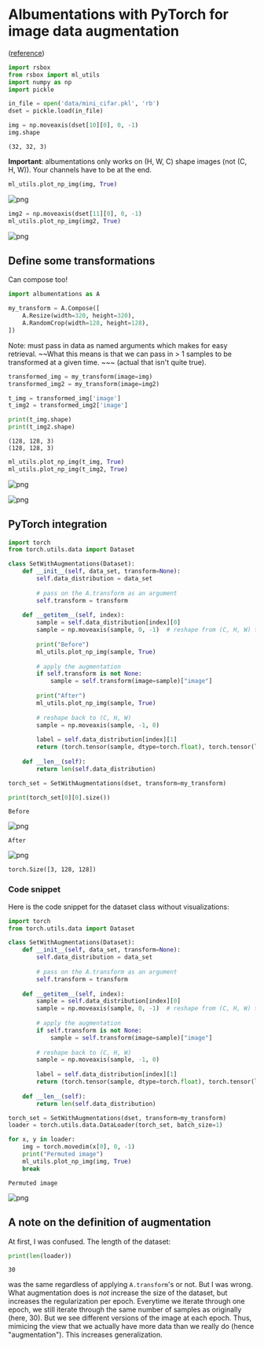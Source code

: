 # Albumentations with PyTorch for image data augmentation 

([reference](https://medium.com/mlearning-ai/albumentations-a-python-library-for-advanced-image-augmentation-strategies-752bff3a3da0))


```python
import rsbox
from rsbox import ml_utils
import numpy as np
import pickle

in_file = open('data/mini_cifar.pkl', 'rb')
dset = pickle.load(in_file)
```


```python
img = np.moveaxis(dset[10][0], 0, -1)
img.shape
```




    (32, 32, 3)



**Important**: albumentations only works on (H, W, C) shape images (not (C, H, W)). Your channels have to be at the end. 


```python
ml_utils.plot_np_img(img, True)
```


    
![png](output_4_0.png)
    



```python
img2 = np.moveaxis(dset[11][0], 0, -1)
ml_utils.plot_np_img(img2, True)
```


    
![png](output_5_0.png)
    


## Define some transformations 

Can compose too!


```python
import albumentations as A

my_transform = A.Compose([
    A.Resize(width=320, height=320),
    A.RandomCrop(width=128, height=128),
])
```

Note: must pass in data as named arguments which makes for easy retrieval. ~~What this means is that we can pass in > 1 samples to be transformed at a given time. ~~~ (actual that isn't quite true). 


```python
transformed_img = my_transform(image=img)
transformed_img2 = my_transform(image=img2)
```


```python
t_img = transformed_img['image']
t_img2 = transformed_img2['image']
```


```python
print(t_img.shape)
print(t_img2.shape)
```

    (128, 128, 3)
    (128, 128, 3)



```python
ml_utils.plot_np_img(t_img, True)
ml_utils.plot_np_img(t_img2, True)
```


    
![png](output_12_0.png)
    



    
![png](output_12_1.png)
    


## PyTorch integration 


```python
import torch
from torch.utils.data import Dataset

class SetWithAugmentations(Dataset):
    def __init__(self, data_set, transform=None): 
        self.data_distribution = data_set
        
        # pass on the A.transform as an argument 
        self.transform = transform
    
    def __getitem__(self, index):
        sample = self.data_distribution[index][0]
        sample = np.moveaxis(sample, 0, -1)  # reshape from (C, H, W) to (H, W, C)  
        
        print("Before")
        ml_utils.plot_np_img(sample, True)
        
        # apply the augmentation  
        if self.transform is not None:
            sample = self.transform(image=sample)["image"]
        
        print("After")
        ml_utils.plot_np_img(sample, True)
        
        # reshape back to (C, H, W) 
        sample = np.moveaxis(sample, -1, 0)
                
        label = self.data_distribution[index][1]
        return (torch.tensor(sample, dtype=torch.float), torch.tensor(label)) 
    
    def __len__(self):
        return len(self.data_distribution)
```


```python
torch_set = SetWithAugmentations(dset, transform=my_transform)
```


```python
print(torch_set[0][0].size())
```

    Before



    
![png](output_16_1.png)
    


    After



    
![png](output_16_3.png)
    


    torch.Size([3, 128, 128])


### Code snippet 

Here is the code snippet for the dataset class without visualizations: 


```python
import torch
from torch.utils.data import Dataset

class SetWithAugmentations(Dataset):
    def __init__(self, data_set, transform=None): 
        self.data_distribution = data_set
        
        # pass on the A.transform as an argument 
        self.transform = transform
    
    def __getitem__(self, index):
        sample = self.data_distribution[index][0]
        sample = np.moveaxis(sample, 0, -1)  # reshape from (C, H, W) to (H, W, C)  
        
        # apply the augmentation  
        if self.transform is not None:
            sample = self.transform(image=sample)["image"]
        
        # reshape back to (C, H, W) 
        sample = np.moveaxis(sample, -1, 0)
                
        label = self.data_distribution[index][1]
        return (torch.tensor(sample, dtype=torch.float), torch.tensor(label)) 
    
    def __len__(self):
        return len(self.data_distribution)
```


```python
torch_set = SetWithAugmentations(dset, transform=my_transform)
loader = torch.utils.data.DataLoader(torch_set, batch_size=1)
```


```python
for x, y in loader:
    img = torch.movedim(x[0], 0, -1)
    print("Permuted image")
    ml_utils.plot_np_img(img, True)
    break
```

    Permuted image



    
![png](output_21_1.png)
    


## A note on the definition of augmentation 

At first, I was confused. The length of the dataset: 


```python
print(len(loader))
```

    30


was the same regardless of applying `A.transform`'s or not. But I was wrong. What augmentation does is *not* increase the size of the dataset, but increases the regularization per epoch. Everytime we iterate through one epoch, we still iterate through the same number of samples as originally (here, 30). But we see different versions of the image at each epoch. Thus, mimicing the view that we actually have more data than we really do (hence "augmentation"). This increases generalization. 
